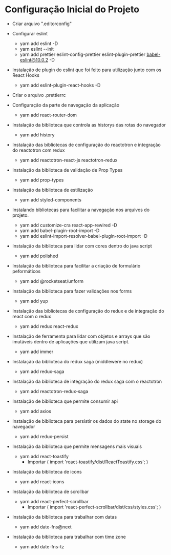 # Configuração Inicial do Projeto

- Criar arquivo ".editorconfig"

- Configurar eslint

  - yarn add eslint -D
  - yarn eslint --init
  - yarn add prettier eslint-config-prettier eslint-plugin-prettier babel-eslint@10.0.2 -D

- Instalação de plugin do eslint que foi feito para utilização junto com os React Hooks

  - yarn add eslint-plugin-react-hooks -D

- Criar o arquivo .prettierrc

- Configuração da parte de navegação da aplicação

  - yarn add react-router-dom

- Instalação da biblioteca que controla as historys das rotas do navegador

  - yarn add history

- Instalação das bibliotecas de configuração do reactotron e integração do reactotron com redux

  - yarn add reactotron-react-js reactotron-redux

- Instalação da biblioteca de validação de Prop Types

  - yarn add prop-types

- Instalação da biblioteca de estilização

  - yarn add styled-components

- Instalando bibliotecas para facilitar a navegação nos arquivos do projeto.

  - yarn add customize-cra react-app-rewired -D
  - yarn add babel-plugin-root-import -D
  - yarn add eslint-import-resolver-babel-plugin-root-import -D

- Instalação da biblioteca para lidar com cores dentro do java script

  - yarn add polished

- Instalação da biblioteca para facilitar a criação de formulário peformáticos

  - yarn add @rocketseat/unform

- Instalação da biblioteca para fazer validações nos forms

  - yarn add yup

- Instalação das bibliotecas de configuração do redux e de integração do react com o redux

  - yarn add redux react-redux

- Instalação de ferramenta para lidar com objetos e arrays que são imutáveis dentro de aplicações que utilizam java script.

  - yarn add immer

- Instalação da biblioteca do redux saga (middlewere no redux)

  - yarn add redux-saga

- Instalação da biblioteca de integração do redux saga com o reactotron

  - yarn add reactotron-redux-saga

- Instalação de biblioteca que permite consumir api

  - yarn add axios

- Instalação de biblioteca para persistir os dados do state no storage do navegador

  - yarn add redux-persist

- Instalação da biblioteca que permite mensagens mais visuais

  - yarn add react-toastify
    - Importar ( import 'react-toastify/dist/ReactToastify.css'; )

- Instalação da biblioteca de icons

  - yarn add react-icons

- Instalação da biblioteca de scrollbar

  - yarn add react-perfect-scrollbar
    - Importar ( import 'react-perfect-scrollbar/dist/css/styles.css'; )

- Instalação da biblioteca para trabalhar com datas

  - yarn add date-fns@next

- Instalação da biblioteca para trabalhar com time zone

  - yarn add date-fns-tz
